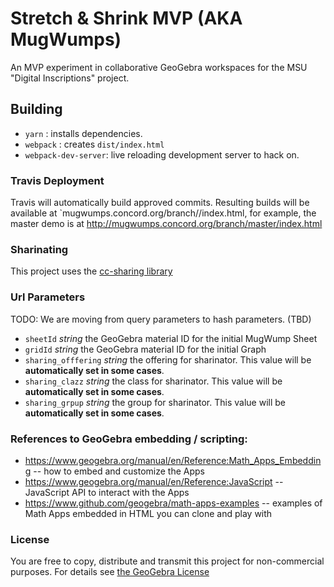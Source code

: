# Stretch & Shrink MVP  (AKA MugWumps) #

An MVP experiment in collaborative GeoGebra workspaces for the MSU "Digital Inscriptions" project.


## Building ##
- `yarn` : installs dependencies.
- `webpack` : creates `dist/index.html`
- `webpack-dev-server`: live reloading development server to hack on.

### Travis Deployment ###
Travis will automatically build approved commits. Resulting builds will be available at `mugwumps.concord.org/branch/<branch-name>/index.html, for example, the master demo is at http://mugwumps.concord.org/branch/master/index.html

### Sharinating ###
This project uses the [cc-sharing library](github.com/concord-consortium/cc-sharing-lib)

### Url Parameters ###
TODO: We are moving from query parameters to hash parameters. (TBD)

- `sheetId` _string_ the GeoGebra material ID for the initial MugWump Sheet
- `gridId`  _string_ the GeoGebra material ID for the initial Graph
- `sharing_offfering` _string_ the offering for sharinator. This value will be **automatically set in some cases**.
- `sharing_clazz` _string_ the class for sharinator. This value will be **automatically set in some cases**.
- `sharing_grpup` _string_ the group for sharinator. This value will be **automatically set in some cases**.

### References to GeoGebra embedding / scripting: ###
- https://www.geogebra.org/manual/en/Reference:Math_Apps_Embedding -- how to embed and customize the Apps
- https://www.geogebra.org/manual/en/Reference:JavaScript -- JavaScript API to interact with the Apps
- https://www.github.com/geogebra/math-apps-examples -- examples of Math Apps embedded in HTML you can clone and play with

### License ###
You are free to copy, distribute and transmit this project for non-commercial purposes. For details see [the GeoGebra License](https://www.geogebra.org/license)
